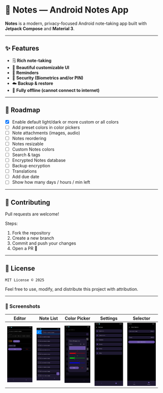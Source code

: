 # 📝 Notes — Android Notes App

**Notes** is a modern, privacy-focused Android note-taking app built with **Jetpack Compose** and **Material 3**.  

---

## ✨ Features

- 🗒️ **Rich note-taking**
- 🎨 **Beautiful customizable UI**
- 🔔 **Reminders**
- 🔐 **Security (Biometrics and/or PIN)**
- ☁️ **Backup & restore**
- 💾 **Fully offline (cannot connect to internet)**

---

## 🚀 Roadmap

* [x] Enable default light/dark or more custom or all colors
* [ ] Add preset colors in color pickers
* [ ] Note attachments (images, audio)
* [ ] Notes reordering
* [ ] Notes resizable
* [ ] Custom Notes colors
* [ ] Search & tags
* [ ] Encrypted Notes database
* [ ] Backup encryption
* [ ] Translations
* [ ] Add due date
* [ ] Show how many days / hours / min left
---

## 🤝 Contributing

Pull requests are welcome!

Steps:

1. Fork the repository
2. Create a new branch
3. Commit and push your changes
4. Open a PR 🚀

---

## 🧾 License

```
MIT License © 2025
```

Feel free to use, modify, and distribute this project with attribution.

---

### 📸 Screenshots 


| Editor                                               | Note List                                            | Color Picker                                          | Settings                                           | Selector                                                |
|------------------------------------------------------|------------------------------------------------------|-------------------------------------------------------|----------------------------------------------------|---------------------------------------------------------|
| <img src="screenshots/noteEditor.jpeg" width="160"/> | <img src="screenshots/noteScreen.jpeg" width="160"/> | <img src="screenshots/colorPicker.jpeg" width="160"/> | <img src="screenshots/settings.jpeg" width="160"/> | <img src="screenshots/colorSelector.jpeg" width="160"/> |
